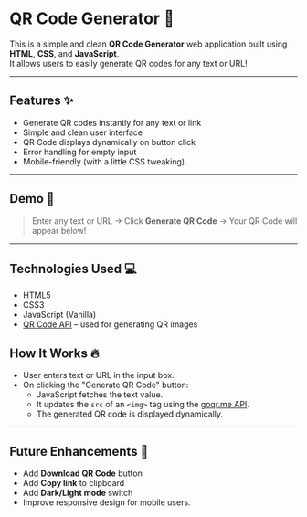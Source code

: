 # QR Code Generator 🧩

This is a simple and clean **QR Code Generator** web application built using **HTML**, **CSS**, and **JavaScript**.  
It allows users to easily generate QR codes for any text or URL!

---

## Features ✨

- Generate QR codes instantly for any text or link
- Simple and clean user interface
- QR Code displays dynamically on button click
- Error handling for empty input
- Mobile-friendly (with a little CSS tweaking).

---

## Demo 📸

> Enter any text or URL → Click **Generate QR Code** → Your QR Code will appear below!

---

## Technologies Used 💻

- HTML5
- CSS3
- JavaScript (Vanilla)
- [QR Code API](https://goqr.me/api/) – used for generating QR images




## How It Works 🔥

- User enters text or URL in the input box.
- On clicking the "Generate QR Code" button:
  - JavaScript fetches the text value.
  - It updates the `src` of an `<img>` tag using the [goqr.me API](https://goqr.me/api/).
  - The generated QR code is displayed dynamically.

---

## Future Enhancements 🚀

- Add **Download QR Code** button
- Add **Copy link** to clipboard
- Add **Dark/Light mode** switch
- Improve responsive design for mobile users.



